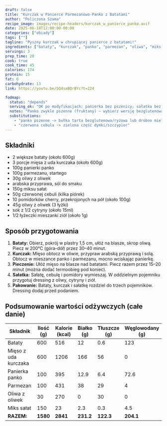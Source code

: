 ```yaml
---
draft: false
title: "Kurczak w Panierce Parmezanowo-Panko z Batatami"
author: "Policzona Szama"
recipe_image: images/recipe-headers/kurczak_w_panierce_panko.avif
date: 2025-06-18T12:00:00-00:00
categories: ["obiady"]
tags: [""]
tagline: "Pyszny kurczak w chrupiącej panierce z batatami!"
ingredients: ["bataty", "kurczak", "panko", "parmezan", "oliwa", "miks sałat", "czerwona cebula", "pomidorki cherry", "cytryna"]
servings: 3
prep_time: 20
cook: true
cook_time: 45
calories: 174
protein: 15
fat: 6
carbohydrate: 13
link: https://youtu.be/SQ4saBQrBYc?t=224

fodmap:
  status: "depends"
  serving_ok: "OK po modyfikacjach: panierka bez pszenicy; sałatka bez czerwonej cebuli"
  notes: "Panko zwykle pszenne (fruktany) – wybierz wersję bezglutenową/ryżową. Czerwona cebula w sałatce jest wysokofodmapowa – zamień na szczypior. Bataty są OK w umiarkowanej porcji."
  substitutions:
    - "panko pszenne -> bułka tarta bezglutenowa/ryżowa lub drobno mielone płatki kukurydziane"
    - "czerwona cebula -> zielona część dymki/szczypior"
---
```


## Składniki
- 2 większe bataty (około 600g)
- 3 porcje mięsa z uda kurczaka (około 600g)
- 100g panierki panko
- 100g parmezanu, startego
- 30g oliwy z oliwek
- arabska przyprawa, sól do smaku
- 150g miksu sałat
- 50g czerwonej cebuli (kilka piórek)
- 10 pomidorków cherry, przekrojonych na pół (około 100g)
- 45g oliwy z oliwek (3 łyżki)
- sok z 1/2 cytryny (około 15ml)
- 1/2 łyżeczki mieszanki ziół (około 1g)

## Sposób przygotowania
1. **Bataty:** Obierz, pokrój w plastry 1,5 cm, ułóż na blasze, skrop oliwą. Piecz w 200°C (góra-dół) przez 30–40 minut.
2. **Kurczak:** Mięso obtocz w oliwie, przypraw arabską przyprawą i solą. Obtocz w mieszance panko i parmezanu, mocno wciskając panierkę.
3. **Pieczenie:** Ułóż mięso na blasze nad batatami. Piecz razem przez 15–20 minut (można dodać termoobieg pod koniec).
4. **Sałatka:** Sałatę, cebulę i pomidory wymieszaj. W oddzielnym pojemniku przygotuj dressing z oliwy, cytryny i ziół.
5. **Pakowanie:** Bataty, kurczak i sałatkę rozdziel do trzech pojemników. Dressing dodaj przed podaniem.

## Podsumowanie wartości odżywczych (całe danie)

| Składnik         | Ilość (g) | Kalorie (kcal) | Białko (g) | Tłuszcze (g) | Węglowodany (g) |
|------------------|-----------|----------------|------------|--------------|-----------------|
| Bataty           | 600       | 516            | 12         | 0.6          | 123             |
| Mięso z uda kurczaka| 600    | 1206           | 166        | 56           | 0               |
| Panierka panko   | 100       | 395            | 12.9       | 6.4          | 72.6            |
| Parmezan         | 100       | 431            | 38         | 29           | 4               |
| Oliwa z oliwek   | 30        | 270            | 0          | 30           | 0               |
| Miks sałat       | 150       | 23             | 2.3        | 0.3          | 4.5             |
| **RAZEM:**       | **1580**  | **2841**       | **231.2**  | **122.3**    | **204.1**       |